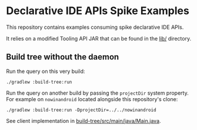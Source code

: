# Declarative IDE APIs Spike Examples

This repository contains examples consuming spike declarative IDE APIs.

It relies on a modified Tooling API JAR that can be found in the [lib/](./lib) directory.

## Build tree without the daemon

Run the query on this very build:

```shell
./gradlew :build-tree:run
```

Run the query on another build by passing the `projectDir` system property.
For example on `nowinandroid` located alongside this repository's clone:

```shell
./gradlew :build-tree:run -DprojectDir=../../nowinandroid
```

See client implementation in [build-tree/src/main/java/Main.java](./build-tree/src/main/java/Main.java).
